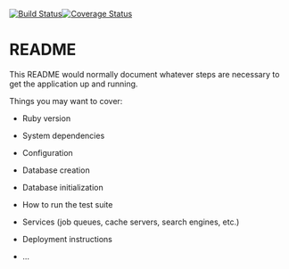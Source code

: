 [![Build Status](https://semaphoreci.com/api/v1/pgaunitz/aut_weekend_challenge/branches/master/badge.svg)](https://semaphoreci.com/pgaunitz/aut_weekend_challenge)[![Coverage Status](https://coveralls.io/repos/github/pgaunitz/AUT_Weekend_Challenge/badge.svg)](https://coveralls.io/github/pgaunitz/AUT_Weekend_Challenge)
# README

This README would normally document whatever steps are necessary to get the
application up and running.

Things you may want to cover:

* Ruby version

* System dependencies

* Configuration

* Database creation

* Database initialization

* How to run the test suite

* Services (job queues, cache servers, search engines, etc.)

* Deployment instructions

* ...
